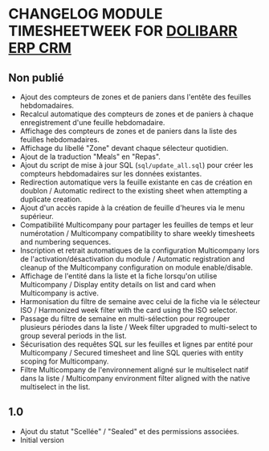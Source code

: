 # CHANGELOG MODULE TIMESHEETWEEK FOR [DOLIBARR ERP CRM](https://www.dolibarr.org)

## Non publié

- Ajout des compteurs de zones et de paniers dans l'entête des feuilles hebdomadaires.
- Recalcul automatique des compteurs de zones et de paniers à chaque enregistrement d'une feuille hebdomadaire.
- Affichage des compteurs de zones et de paniers dans la liste des feuilles hebdomadaires.
- Affichage du libellé "Zone" devant chaque sélecteur quotidien.
- Ajout de la traduction "Meals" en "Repas".
- Ajout du script de mise à jour SQL (`sql/update_all.sql`) pour créer les compteurs hebdomadaires sur les données existantes.
- Redirection automatique vers la feuille existante en cas de création en doublon / Automatic redirect to the existing sheet when attempting a duplicate creation.
- Ajout d'un accès rapide à la création de feuille d'heures via le menu supérieur.
- Compatibilité Multicompany pour partager les feuilles de temps et leur numérotation / Multicompany compatibility to share weekly timesheets and numbering sequences.
- Inscription et retrait automatiques de la configuration Multicompany lors de l'activation/désactivation du module / Automatic registration and cleanup of the Multicompany configuration on module enable/disable.
- Affichage de l'entité dans la liste et la fiche lorsqu'on utilise Multicompany / Display entity details on list and card when Multicompany is active.
- Harmonisation du filtre de semaine avec celui de la fiche via le sélecteur ISO / Harmonized week filter with the card using the ISO selector.
- Passage du filtre de semaine en multi-sélection pour regrouper plusieurs périodes dans la liste / Week filter upgraded to multi-select to group several periods in the list.
- Sécurisation des requêtes SQL sur les feuilles et lignes par entité pour Multicompany / Secured timesheet and line SQL queries with entity scoping for Multicompany.
- Filtre Multicompany de l'environnement aligné sur le multiselect natif dans la liste / Multicompany environment filter aligned with the native multiselect in the list.

## 1.0

- Ajout du statut "Scellée" / "Sealed" et des permissions associées.
- Initial version
